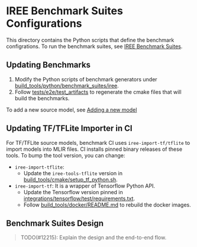 # IREE Benchmark Suites Configurations

This directory contains the Python scripts that define the benchmark
configrations. To run the benchmark suites, see
[IREE Benchmark Suites](/docs/developers/developing_iree/benchmark_suites.md).

## Updating Benchmarks

1.  Modify the Python scripts of benchmark generators under
    [build_tools/python/benchmark_suites/iree](/build_tools/python/benchmark_suites/iree).
2.  Follow
    [tests/e2e/test_artifacts](https://github.com/openxla/iree/tree/main/tests/e2e/test_artifacts)
    to regenerate the cmake files that will build the benchmarks.

To add a new source model, see
[Adding a new model](/build_tools/python/e2e_test_framework/models/README.md#adding-a-new-model)

## Updating TF/TFLite Importer in CI

For TF/TFLite source models, benchmark CI uses `iree-import-tf/tflite` to import
models into MLIR files. CI installs pinned binary releases of these tools. To
bump the tool version, you can change:

-   `iree-import-tflite`:
    -   Update the `iree-tools-tflite` version in
        [build_tools/cmake/setup_tf_python.sh](build_tools/cmake/setup_tf_python.sh).
-   `iree-import-tf`: It is a wrapper of Tensorflow Python API.
    -   Update the Tensorflow version pinned in
        [integrations/tensorflow/test/requirements.txt](integrations/tensorflow/test/requirements.txt).
    -   Follow [build_tools/docker/README.md](build_tools/docker/README.md) to
        rebuild the docker images.

## Benchmark Suites Design

> TODO(#12215): Explain the design and the end-to-end flow.
